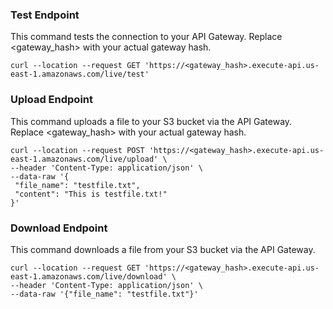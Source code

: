 ### Test Endpoint
This command tests the connection to your API Gateway. Replace <gateway_hash> with your actual gateway hash.

```
curl --location --request GET 'https://<gateway_hash>.execute-api.us-east-1.amazonaws.com/live/test'
```


### Upload Endpoint
This command uploads a file to your S3 bucket via the API Gateway. Replace <gateway_hash> with your actual gateway hash.
```
curl --location --request POST 'https://<gateway_hash>.execute-api.us-east-1.amazonaws.com/live/upload' \
--header 'Content-Type: application/json' \
--data-raw '{
 "file_name": "testfile.txt",
 "content": "This is testfile.txt!"
}'
```

### Download Endpoint
This command downloads a file from your S3 bucket via the API Gateway.
```
curl --location --request GET 'https://<gateway_hash>.execute-api.us-east-1.amazonaws.com/live/download' \
--header 'Content-Type: application/json' \
--data-raw '{"file_name": "testfile.txt"}'
```
